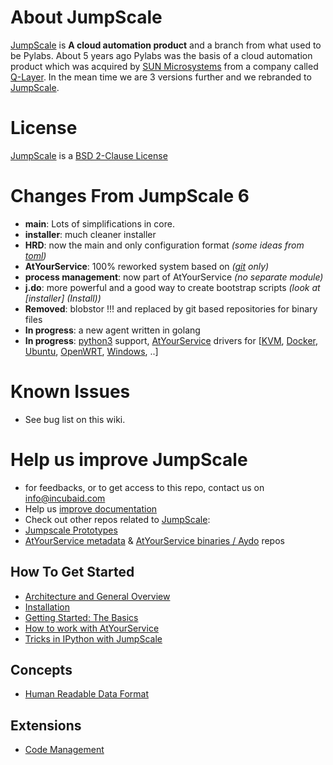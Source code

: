 About JumpScale
===================

[JumpScale](http://www.jumpscale.com/) is **A cloud automation product** and a branch from what used to be Pylabs. About 5 years ago Pylabs was the basis of a cloud automation product which was acquired by
[SUN Microsystems](http://www.oracle.com/us/sun/index.html) from a company called [Q-Layer](http://www.incubaid.com/www_incubaid/Q-Layer). In the mean time we are 3 versions further and we rebranded to [JumpScale](http://www.jumpscale.com/).

License
========

[JumpScale](http://www.jumpscale.com/) is a [BSD 2-Clause License](JumpScale-License)

Changes From JumpScale 6
========================

* **main**: Lots of simplifications in core.
* **installer**: much cleaner installer 
* **HRD**: now the main and only configuration format *(some ideas from [toml](https://github.com/toml-lang/toml))*
* **AtYourService**: 100% reworked  system based on *([git](http://git-scm.com/) only)*
* **process management**: now part of AtYourService *(no separate module)*
* **j.do**: more powerful and a good way to create bootstrap scripts *(look at [installer] (Install))*
* **Removed**: blobstor !!! and replaced by git based repositories for binary files
* **In progress**: a new agent written in golang
* **In progress**: [python3](https://www.python.org/download/releases/3.0/) support, [AtYourService](AtYourServiceIntro) drivers for [[KVM](http://www.linux-kvm.org/page/Main_Page), [Docker](https://www.docker.com/), [Ubuntu](www.ubuntu.com), [OpenWRT](https://openwrt.org/), [Windows](http://windows.microsoft.com/en-us/windows/home), ..]

Known Issues
=============
* See bug list on this wiki.

Help us improve JumpScale
=============================
* for feedbacks, or to get access to this repo, contact us on info@incubaid.com
* Help us [improve documentation](ContributeToDocs)
* Check out other repos related to [JumpScale](https://github.com/Jumpscale/jumpscale_core7):
 * [Jumpscale Prototypes](https://github.com/jumpscale/jumpscale_prototypes)
 * [AtYourService metadata](https://github.com/Jumpscale/ays_jumpscale7) & [AtYourService binaries / Aydo](http://git.aydo.com/org/binary) repos

How To Get Started
------------------
-   [Architecture and General Overview](Architecture)
-   [Installation](Install)
-   [Getting Started: The Basics](GettingStartedBasic)
-   [How to work with AtYourService](AtYourServiceIntro)
-   [Tricks in IPython with JumpScale](IPythonTricks)

Concepts
--------

-   [Human Readable Data Format](Human%20Readable%20Data%20Format)

Extensions
----------

-   [Code Management](CodeManagement)